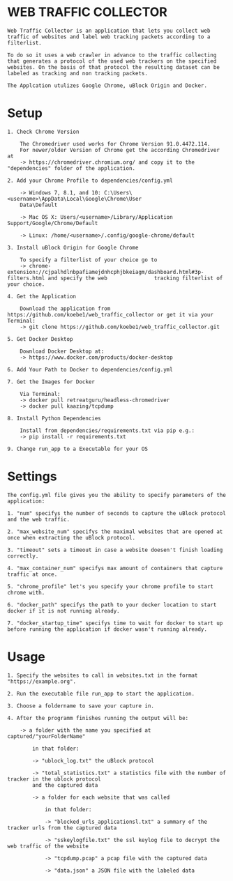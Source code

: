 # WEB TRAFFIC COLLECTOR

    Web Traffic Collector is an application that lets you collect web traffic of websites and label web tracking packets according to a filterlist.

    To do so it uses a web crawler in advance to the traffic collecting that generates a protocol of the used web trackers on the specified websites. On the basis of that protocol the resulting dataset can be labeled as tracking and non tracking packets.

    The Applcation utulizes Google Chrome, uBlock Origin and Docker.

# Setup

    1. Check Chrome Version

        The Chromedriver used works for Chrome Version 91.0.4472.114.
        For newer/older Version of Chrome get the according Chromedriver at
        -> https://chromedriver.chromium.org/ and copy it to the "dependencies" folder of the application.

    2. Add your Chrome Profile to dependencies/config.yml

        -> Windows 7, 8.1, and 10: C:\Users\<username>\AppData\Local\Google\Chrome\User
        Data\Default

        -> Mac OS X: Users/<username>/Library/Application Support/Google/Chrome/Default

        -> Linux: /home/<username>/.config/google-chrome/default

    3. Install uBlock Origin for Google Chrome

        To specify a filterlist of your choice go to
        -> chrome-extension://cjpalhdlnbpafiamejdnhcphjbkeiagm/dashboard.html#3p-filters.html and specify the web               tracking filterlist of your choice.

    4. Get the Application

        Download the application from https://github.com/koebe1/web_traffic_collector or get it via your Terminal:
        -> git clone https://github.com/koebe1/web_traffic_collector.git

    5. Get Docker Desktop

        Download Docker Desktop at:
        -> https://www.docker.com/products/docker-desktop

    6. Add Your Path to Docker to dependencies/config.yml

    7. Get the Images for Docker

        Via Terminal:
        -> docker pull retreatguru/headless-chromedriver
        -> docker pull kaazing/tcpdump

    8. Install Python Dependencies

        Install from dependencies/requirements.txt via pip e.g.:
        -> pip install -r requirements.txt

    9. Change run_app to a Executable for your OS

# Settings

    The config.yml file gives you the ability to specify parameters of the application:

    1. "num" specifys the number of seconds to capture the uBlock protocol and the web traffic.

    2. "max_website_num" specifys the maximal websites that are opened at once when extracting the uBlock protocol.

    3. "timeout" sets a timeout in case a website doesen't finish loading correctly.

    4. "max_container_num" specifys max amount of containers that capture traffic at once.

    5. "chrome_profile" let's you specify your chrome profile to start chrome with.

    6. "docker_path" specifys the path to your docker location to start docker if it is not running already.

    7. "docker_startup_time" specifys time to wait for docker to start up before running the application if docker wasn't running already.

# Usage

    1. Specify the websites to call in websites.txt in the format "https://example.org".

    2. Run the executable file run_app to start the application.
    
    3. Choose a foldername to save your capture in.
    
    4. After the programm finishes running the output will be:
    
        -> a folder with the name you specified at captured/"yourFolderName"
        
            in that folder:
            
            -> "ublock_log.txt" the uBlock protocol 
            
            -> "total_statistics.txt" a statistics file with the number of tracker in the ublock protocol 
            and the captured data 
            
            -> a folder for each website that was called
                   
                in that folder:
                
                -> "blocked_urls_applicationsl.txt" a summary of the tracker urls from the captured data
                
                -> "sskeylogfile.txt" the ssl keylog file to decrypt the web traffic of the website
                
                -> "tcpdump.pcap" a pcap file with the captured data
                
                -> "data.json" a JSON file with the labeled data
                
            
